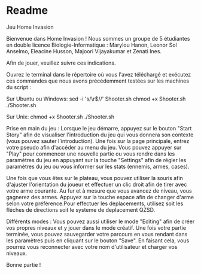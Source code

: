 # Readme 
Jeu Home Invasion

Bienvenue dans Home Invasion !
Nous sommes un groupe de 5 étudiantes en double licence Biologie-Informatique : Marylou Hanon, Leonor Sol Anselmo, Eleacine Husson, Majoori Vijayakumar et Zenati Ines.

Afin de jouer, veuillez suivre ces indications.

Ouvrez le terminal dans le répertoire où vous l'avez téléchargé et exécutez ces commandes que nous avons précédemment testées sur les machines du script :

Sur Ubuntu ou Windows:
sed -i 's/\r$//' Shooter.sh
chmod +x Shooter.sh
./Shooter.sh

Sur Unix:
chmod +x Shooter.sh
./Shooter.sh

Prise en main du jeu :
Lorsque le jeu démarre, appuyez sur le bouton "Start Story" afin de visualiser l'introduction du jeu qui vous donnera son contexte (vous pouvez sauter l'introduction). Une fois sur la page principale, entrez votre pseudo afin d'accéder au menu du jeu. Vous pouvez appuyer sur "Play" pour commencer une nouvelle partie ou vous rendre dans les paramètres du jeu en appuyant sur la touche "Settings" afin de régler les paramètres du jeu ou vous informer sur les stats (ennemis, armes, cases).

Une fois que vous êtes sur le plateau, vous pouvez utiliser la souris afin d'ajuster l'orientation du joueur et effectuer un clic droit afin de tirer avec votre arme courante. Au fur et à mesure que vous avancez de niveau, vous gagnerez des armes. Appuyez sur la touche espace afin de changer d'arme selon votre préférence.Pour effectuer les deplacements, utilisez soit les fléches de directions soit le systeme de deplacement QZSD.

Différents modes :
Vous pouvez aussi utiliser le mode "Editing" afin de créer vos propres niveaux et y jouer dans le mode créatif. Une fois votre partie terminée, vous pouvez sauvegarder votre parcours en vous rendant dans les paramètres puis en cliquant sur le bouton "Save". En faisant cela, vous pourrez vous reconnecter avec votre nom d'utilisateur et charger vos niveaux.

Bonne partie !




